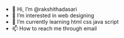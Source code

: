 - 👋 Hi, I’m @rakshithadasari
- 👀 I’m interested in web designing
- 🌱 I’m currently learning html css java script
- 📫 How to reach me  through email 

<!---
rakshithadasari/rakshithadasari is a ✨ special ✨ repository because its `README.md` (this file) appears on your GitHub profile.
You can click the Preview link to take a look at your changes.
--->
